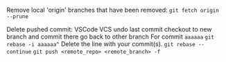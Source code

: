 Remove local 'origin' branches that have been removed:
`git fetch origin --prune`

Delete pushed commit:
VSCode VCS undo last commit
checkout to new branch and commit there
go back to other branch
For commit `aaaaaa`
`git rebase -i aaaaaa^`
Delete the line with your commit(s).
`git rebase --continue`
`git push <remote_repo> <remote_branch> -f`

